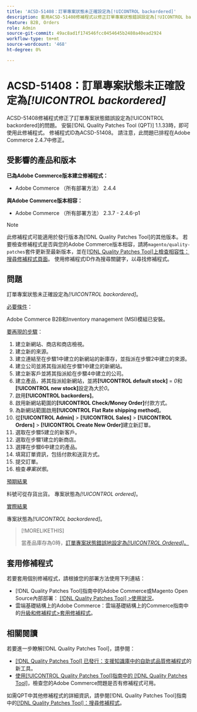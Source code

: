 ```yaml
---
title: 'ACSD-51408：訂單專案狀態未正確設定為[!UICONTROL backordered]'
description: 套用ACSD-51408修補程式以修正訂單專案狀態錯誤設定為[!UICONTROL backordered]的Adobe Commerce問題。
feature: B2B, Orders
role: Admin
source-git-commit: 49ac8ad1f174546fcc0454645b2480a40ead2924
workflow-type: tm+mt
source-wordcount: '468'
ht-degree: 0%

---
```


# ACSD-51408：訂單專案狀態未正確設定為&#x200B;*[!UICONTROL backordered]*

ACSD-51408修補程式修正了訂單專案狀態錯誤設定為[!UICONTROL backordered]的問題。 安裝[!DNL Quality Patches Tool (QPT)] 1.1.33時，即可使用此修補程式。 修補程式ID為ACSD-51408。 請注意，此問題已排程在Adobe Commerce 2.4.7中修正。

## 受影響的產品和版本

**已為Adobe Commerce版本建立修補程式：**

* Adobe Commerce （所有部署方法） 2.4.4

**與Adobe Commerce版本相容：**

* Adobe Commerce （所有部署方法） 2.3.7 - 2.4.6-p1

>[!NOTE]
>
>此修補程式可能適用於發行版本為[!DNL Quality Patches Tool]的其他版本。 若要檢查修補程式是否與您的Adobe Commerce版本相容，請將`magento/quality-patches`套件更新至最新版本，並在[[!DNL Quality Patches Tool]上檢查相容性：搜尋修補程式頁面](https://experienceleague.adobe.com/tools/commerce-quality-patches/index.html)。 使用修補程式ID作為搜尋關鍵字，以尋找修補程式。

## 問題

訂單專案狀態未正確設定為&#x200B;*[!UICONTROL backordered]*。

<u>必要條件</u>：

Adobe Commerce B2B和Inventory management (MSI)模組已安裝。

<u>要再現的步驟</u>：

1. 建立新網站、商店和商店檢視。
1. 建立新的來源。
1. 建立連結至在步驟1中建立的新網站的新庫存，並指派在步驟2中建立的來源。
1. 建立公司並將其指派給在步驟1中建立的新網站。
1. 建立新客戶並將其指派給在步驟4中建立的公司。
1. 建立產品，將其指派給新網站，並將&#x200B;**[!UICONTROL default stock]** = *0*&#x200B;和&#x200B;**[!UICONTROL new stock]**&#x200B;設定為大於&#x200B;*0*。
1. 啟用&#x200B;**[!UICONTROL backorders]**。
1. 啟用新網站範圍的&#x200B;**[!UICONTROL Check/Money Order]**&#x200B;付款方式。
1. 為新網站範圍啟用&#x200B;**[!UICONTROL Flat Rate shipping method]**。
1. 從&#x200B;**[!UICONTROL Admin]** > **[!UICONTROL Sales]** > **[!UICONTROL Orders]** > **[!UICONTROL Create New Order]**&#x200B;建立新訂單。
1. 選取在步驟5建立的新客戶。
1. 選取在步驟1建立的新商店。
1. 選擇在步驟6中建立的產品。
1. 填寫訂單資訊，包括付款和送貨方式。
1. 提交訂單。
1. 檢查&#x200B;*專案狀態*。

<u>預期結果</u>

料號可從存貨出貨。 專案狀態為&#x200B;*[!UICONTROL ordered]*。

<u>實際結果</u>

專案狀態為&#x200B;*[!UICONTROL backordered]*。

>[!MORELIKETHIS]
>
>當產品庫存為0時，[訂單專案狀態錯誤地設定為&#x200B;*[!UICONTROL Ordered]*。](/help/tools/quality-patches-tool/patches-available-in-qpt/v1-1-33/acsd-51735-order-item-status-incorrectly-set.md)

## 套用修補程式

若要套用個別修補程式，請根據您的部署方法使用下列連結：

* [!DNL Quality Patches Tool]指南中的Adobe Commerce或Magento Open Source內部部署： [[!DNL Quality Patches Tool] >使用狀況](https://experienceleague.adobe.com/docs/commerce-operations/tools/quality-patches-tool/usage.html)。
* 雲端基礎結構上的Adobe Commerce：雲端基礎結構上的Commerce指南中的[升級和修補程式>套用修補程式](https://experienceleague.adobe.com/docs/commerce-cloud-service/user-guide/develop/upgrade/apply-patches.html)。

## 相關閱讀

若要進一步瞭解[!DNL Quality Patches Tool]，請參閱：

* [[!DNL Quality Patches Tool] 已發行：支援知識庫中的自助式品質修補程式](https://experienceleague.adobe.com/en/docs/commerce-knowledge-base/kb/announcements/commerce-announcements/magento-quality-patches-released-new-tool-to-self-serve-quality-patches)的新工具。
* [使用[!UICONTROL Quality Patches Tool]指南中的 [!DNL Quality Patches Tool]](/help/tools/quality-patches-tool/patches-available-in-qpt/check-patch-for-magento-issue-with-magento-quality-patches.md)，檢查您的Adobe Commerce問題是否有修補程式可用。


如需QPT中其他修補程式的詳細資訊，請參閱[!DNL Quality Patches Tool]指南中的[[!DNL Quality Patches Tool]：搜尋修補程式](https://experienceleague.adobe.com/tools/commerce-quality-patches/index.html)。
